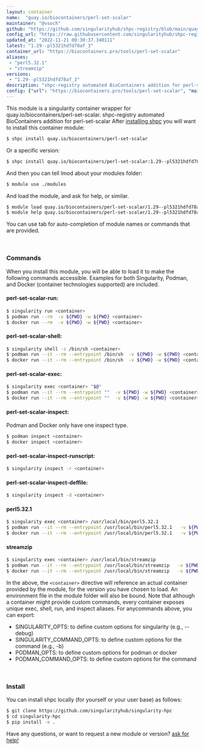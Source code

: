 ```yaml
---
layout: container
name:  "quay.io/biocontainers/perl-set-scalar"
maintainer: "@vsoch"
github: "https://github.com/singularityhub/shpc-registry/blob/main/quay.io/biocontainers/perl-set-scalar/container.yaml"
config_url: "https://raw.githubusercontent.com/singularityhub/shpc-registry/main/quay.io/biocontainers/perl-set-scalar/container.yaml"
updated_at: "2022-11-21 00:30:37.340111"
latest: "1.29--pl5321hdfd78af_3"
container_url: "https://biocontainers.pro/tools/perl-set-scalar"
aliases:
 - "perl5.32.1"
 - "streamzip"
versions:
 - "1.29--pl5321hdfd78af_3"
description: "shpc-registry automated BioContainers addition for perl-set-scalar"
config: {"url": "https://biocontainers.pro/tools/perl-set-scalar", "maintainer": "@vsoch", "description": "shpc-registry automated BioContainers addition for perl-set-scalar", "latest": {"1.29--pl5321hdfd78af_3": "sha256:b00f16487d0388bb8d8b04eba4e56f8a42ae52e0ea9feacf43137c63d9b02542"}, "tags": {"1.29--pl5321hdfd78af_3": "sha256:b00f16487d0388bb8d8b04eba4e56f8a42ae52e0ea9feacf43137c63d9b02542"}, "docker": "quay.io/biocontainers/perl-set-scalar", "aliases": {"perl5.32.1": "/usr/local/bin/perl5.32.1", "streamzip": "/usr/local/bin/streamzip"}}
---
```


This module is a singularity container wrapper for quay.io/biocontainers/perl-set-scalar.
shpc-registry automated BioContainers addition for perl-set-scalar
After [installing shpc](#install) you will want to install this container module:


```bash
$ shpc install quay.io/biocontainers/perl-set-scalar
```

Or a specific version:

```bash
$ shpc install quay.io/biocontainers/perl-set-scalar:1.29--pl5321hdfd78af_3
```

And then you can tell lmod about your modules folder:

```bash
$ module use ./modules
```

And load the module, and ask for help, or similar.

```bash
$ module load quay.io/biocontainers/perl-set-scalar/1.29--pl5321hdfd78af_3
$ module help quay.io/biocontainers/perl-set-scalar/1.29--pl5321hdfd78af_3
```

You can use tab for auto-completion of module names or commands that are provided.

<br>

### Commands

When you install this module, you will be able to load it to make the following commands accessible.
Examples for both Singularity, Podman, and Docker (container technologies supported) are included.

#### perl-set-scalar-run:

```bash
$ singularity run <container>
$ podman run --rm  -v ${PWD} -w ${PWD} <container>
$ docker run --rm  -v ${PWD} -w ${PWD} <container>
```

#### perl-set-scalar-shell:

```bash
$ singularity shell -s /bin/sh <container>
$ podman run --it --rm --entrypoint /bin/sh  -v ${PWD} -w ${PWD} <container>
$ docker run --it --rm --entrypoint /bin/sh  -v ${PWD} -w ${PWD} <container>
```

#### perl-set-scalar-exec:

```bash
$ singularity exec <container> "$@"
$ podman run --it --rm --entrypoint ""  -v ${PWD} -w ${PWD} <container> "$@"
$ docker run --it --rm --entrypoint ""  -v ${PWD} -w ${PWD} <container> "$@"
```

#### perl-set-scalar-inspect:

Podman and Docker only have one inspect type.

```bash
$ podman inspect <container>
$ docker inspect <container>
```

#### perl-set-scalar-inspect-runscript:

```bash
$ singularity inspect -r <container>
```

#### perl-set-scalar-inspect-deffile:

```bash
$ singularity inspect -d <container>
```


#### perl5.32.1

```bash
$ singularity exec <container> /usr/local/bin/perl5.32.1
$ podman run --it --rm --entrypoint /usr/local/bin/perl5.32.1   -v ${PWD} -w ${PWD} <container> -c " $@"
$ docker run --it --rm --entrypoint /usr/local/bin/perl5.32.1   -v ${PWD} -w ${PWD} <container> -c " $@"
```


#### streamzip

```bash
$ singularity exec <container> /usr/local/bin/streamzip
$ podman run --it --rm --entrypoint /usr/local/bin/streamzip   -v ${PWD} -w ${PWD} <container> -c " $@"
$ docker run --it --rm --entrypoint /usr/local/bin/streamzip   -v ${PWD} -w ${PWD} <container> -c " $@"
```



In the above, the `<container>` directive will reference an actual container provided
by the module, for the version you have chosen to load. An environment file in the
module folder will also be bound. Note that although a container
might provide custom commands, every container exposes unique exec, shell, run, and
inspect aliases. For anycommands above, you can export:

 - SINGULARITY_OPTS: to define custom options for singularity (e.g., --debug)
 - SINGULARITY_COMMAND_OPTS: to define custom options for the command (e.g., -b)
 - PODMAN_OPTS: to define custom options for podman or docker
 - PODMAN_COMMAND_OPTS: to define custom options for the command

<br>

### Install

You can install shpc locally (for yourself or your user base) as follows:

```bash
$ git clone https://github.com/singularityhub/singularity-hpc
$ cd singularity-hpc
$ pip install -e .
```

Have any questions, or want to request a new module or version? [ask for help!](https://github.com/singularityhub/singularity-hpc/issues)